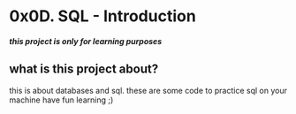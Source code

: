 # 0x0D. SQL - Introduction
##### this project is only for learning purposes
## what is this project about?
this is about databases and sql. these are some code to practice sql on your machine
have fun learning ;)
